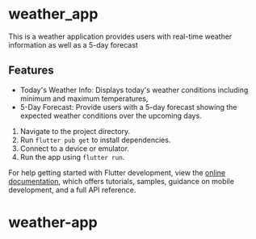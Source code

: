 # weather_app

This is a weather application provides users with real-time weather information as well as a 5-day forecast

## Features

- Today's Weather Info: Displays today's weather conditions including minimum and maximum temperatures,
- 5-Day Forecast: Provide users with a 5-day forecast showing the expected weather conditions over the upcoming days.

1. Navigate to the project directory.
2. Run `flutter pub get` to install dependencies.
3. Connect to a device or emulator.
4. Run the app using `flutter run`.

For help getting started with Flutter development, view the
[online documentation](https://docs.flutter.dev/), which offers tutorials,
samples, guidance on mobile development, and a full API reference.

# weather-app
